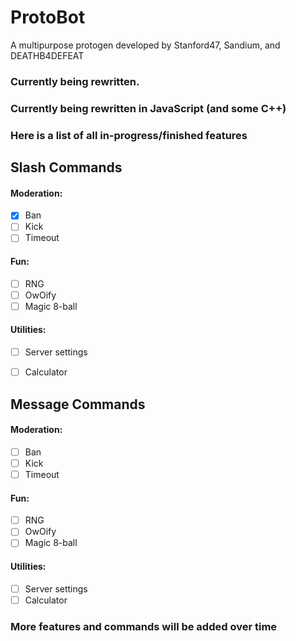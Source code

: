 # ProtoBot
A multipurpose protogen developed by Stanford47, Sandium, and DEATHB4DEFEAT

### Currently being rewritten.
### Currently being rewritten in JavaScript (and some C++)
### Here is a list of all in-progress/finished features
<hl>

## Slash Commands
  #### Moderation:
  - [x] Ban
  - [ ] Kick
  - [ ] Timeout
  
  #### Fun:
  - [ ] RNG
  - [ ] OwOify
  - [ ] Magic 8-ball
  
  #### Utilities:
  - [ ] Server settings
  - [ ] Calculator
  
  
## Message Commands
  #### Moderation:
  - [ ] Ban
  - [ ] Kick
  - [ ] Timeout
  
  #### Fun:
  - [ ] RNG
  - [ ] OwOify
  - [ ] Magic 8-ball
  
  #### Utilities:
  - [ ] Server settings
  - [ ] Calculator
  
  ### More features and commands will be added over time
